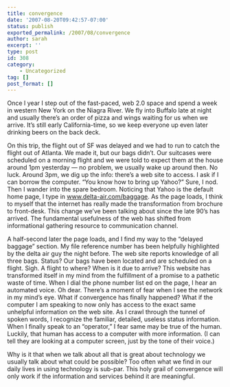 ```yaml
---
title: convergence
date: '2007-08-20T09:42:57-07:00'
status: publish
exported_permalink: /2007/08/convergence
author: sarah
excerpt: ''
type: post
id: 308
category:
    - Uncategorized
tag: []
post_format: []
---
```

Once I year I step out of the fast-paced, web 2.0 space and spend a week in western New York on the Niagra River. We fly into Buffalo late at night and usually there’s an order of pizza and wings waiting for us when we arrive. It’s still early California-time, so we keep everyone up even later drinking beers on the back deck.

On this trip, the flight out of SF was delayed and we had to run to catch the flight out of Atlanta. We made it, but our bags didn’t. Our suitcases were scheduled on a morning flight and we were told to expect them at the house around 1pm yesterday — no problem, we usually wake up around then. No luck. Around 3pm, we dig up the info: there’s a web site to access. I ask if I can borrow the computer. “You know how to bring up Yahoo?” Sure, I nod. Then I wander into the spare bedroom. Noticing that Yahoo is the default home page, I type in www.delta-air.com/baggage. As the page loads, I think to myself that the internet has really made the transformation from brochure to front-desk. This change we’ve been talking about since the late 90’s has arrived. The fundamental usefulness of the web has shifted from informational gathering resource to communication channel.

A half-second later the page loads, and I find my way to the “delayed baggage” section. My file reference number has been helpfully highlighted by the delta air guy the night before. The web site reports knowledge of all three bags. Status? Our bags have been located and are scheduled on a flight. Sigh. A flight to where? When is it due to arrive? This website has transformed itself in my mind from the fulfillment of a promise to a pathetic waste of time. When I dial the phone number list ed on the page, I hear an automated voice. Oh dear. There’s a moment of fear when I see the network in my mind’s eye. What if convergence has finally happened? What if the computer I am speaking to now only has access to the exact same unhelpful information on the web site. As I crawl through the tunnel of spoken words, I recognize the familiar, detailed, useless status information. When I finally speak to an “operator,” I fear same may be true of the human. Luckily, that human has access to a computer with more information. (I can tell they are looking at a computer screen, just by the tone of their voice.)

Why is it that when we talk about all that is great about technology we usually talk about what could be possible? Too often what we find in our daily lives in using technology is sub-par. This holy grail of convergence will only work if the information and services behind it are meaningful.